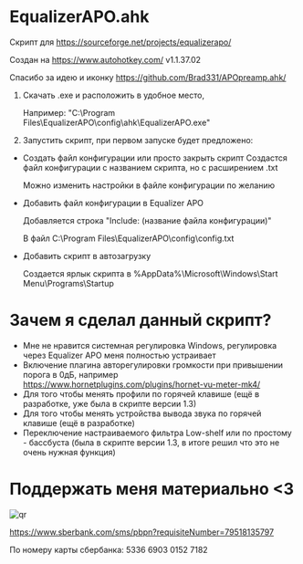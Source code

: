 # EqualizerAPO.ahk
Скрипт для https://sourceforge.net/projects/equalizerapo/

Создан на https://www.autohotkey.com/ v1.1.37.02

Спасибо за идею и иконку https://github.com/Brad331/APOpreamp.ahk/

1. Скачать .exe и расположить в удобное место,

    Например: "C:\Program Files\EqualizerAPO\config\ahk\EqualizerAPO.exe"
2. Запустить скрипт, при первом запуске будет предложено:
* Создать файл конфигурации или просто закрыть скрипт
    Создастся файл конфигурации с названием скрипта, но с расширением .txt

    Можно изменить настройки в файле конфигурации по желанию
* Добавить файл конфигурации в Equalizer APO

    Добавляется строка "Include: (название файла конфигурации)"

    В файл C:\Program Files\EqualizerAPO\config\config.txt
* Добавить скрипт в автозагрузку

    Создается ярлык скрипта в %AppData%\Microsoft\Windows\Start Menu\Programs\Startup
  
# Зачем я сделал данный скрипт?
* Мне не нравится системная регулировка Windows, регулировка через Equalizer APO меня полностью устраивает
* Включение плагина авторегулировки громкости при привышении порога в 0дБ, например https://www.hornetplugins.com/plugins/hornet-vu-meter-mk4/
* Для того чтобы менять профили по горячей клавише (ещё в разработке, уже была в скрипте версии 1.3)
* Для того чтобы менять устройства вывода звука по горячей клавише (ещё в разработке)
* Переключение настраиваемого фильтра Low-shelf или по простому - бассбуста (была в скрипте версии 1.3, в итоге решил что это не очень нужная функция)
# Поддержать меня материально <3
![qr](https://github.com/user-attachments/assets/5ae2c744-718e-4046-9ba7-a583f7b7abba)

https://www.sberbank.com/sms/pbpn?requisiteNumber=79518135797

По номеру карты сбербанка: 5336 6903 0152 7182
